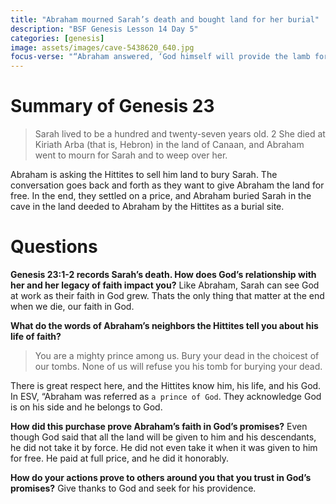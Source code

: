 ```yaml
---
title: "Abraham mourned Sarah’s death and bought land for her burial"
description: "BSF Genesis Lesson 14 Day 5"
categories: [genesis]
image: assets/images/cave-5438620_640.jpg
focus-verse: "“Abraham answered, ‘God himself will provide the lamb for the burnt offering, my son.’ And the two of them went on together.” – Genesis 22:8"
---
```


# Summary of Genesis 23

> Sarah lived to be a hundred and twenty-seven years old. 2 She died at Kiriath Arba (that is, Hebron) in the land of Canaan, and Abraham went to mourn for Sarah and to weep over her.

Abraham is asking the Hittites to sell him land to bury Sarah. The conversation goes back and forth as they want to give Abraham the land for free. In the end, they settled on a price, and Abraham buried Sarah in the cave in the land deeded to Abraham by the Hittites as a burial site.

# Questions

**Genesis 23:1-2 records Sarah’s death. How does God’s relationship with her and her legacy of faith impact you?** Like Abraham, Sarah can see God at work as their faith in God grew. Thats the only thing that matter at the end when we die, our faith in God.

**What do the words of Abraham’s neighbors the Hittites tell you about his life of faith?** 

> You are a mighty prince among us. Bury your dead in the choicest of our tombs. None of us will refuse you his tomb for burying your dead.

There is great respect here, and the Hittites know him, his life, and his God. In ESV, “Abraham was referred as `a prince of God`. They acknowledge God is on his side and he belongs to God.

**How did this purchase prove Abraham’s faith in God’s promises?** Even though God said that all the land will be given to him and his descendants, he did not take it by force. He did not even take it when it was given to him for free. He paid at full price, and he did it honorably.

**How do your actions prove to others around you that you trust in God’s promises?** Give thanks to God and seek for his providence. 
